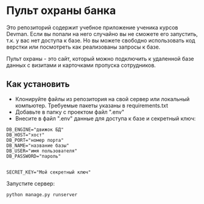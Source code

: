 # Пульт охраны банка

Это репозиторий содержит учебное приложение ученика 
курсов Devman. Если вы попали на него случайно вы
не сможете его запустить, т.к. у вас нет доступа 
к базе. Но вы можете свободно использовать код верстки
или посмотреть как реализованы запросы к базе.

Пульт охраны - это сайт, который можно подключить 
к удаленной базе данных с визитами и карточками 
пропуска сотрудников.

## Как установить

- Клонируйте файлы из репозитория на свой сервер 
или локальный компьютер. Требуемые пакеты указаны в requirements.txt
- Добавьте в папку с проектом файл ".env"
- Внесите в файл ".env" данные для доступа к базе и секретный ключ:
```
DB_ENGINE="движок БД"
DB_HOST="хост"
DB_PORT="номер порта"
DB_NAME="название базы"
DB_USER="имя пользователя"
DB_PASSWORD="пароль"


SECRET_KEY="Мой секретный ключ"
```
Запустите сервер: 
```
python manage.py runserver
```
